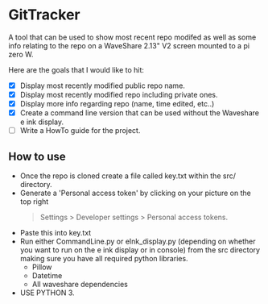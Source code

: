 # GitTracker

A tool that can be used to show most recent repo modifed as well as some info
relating to the repo on a WaveShare 2.13" V2 screen mounted to a pi zero W.

Here are the goals that I would like to hit:

- [X] Display most recently modified public repo name.
- [X] Display most recently modified repo including private ones.
- [X] Display more info regarding repo (name, time edited, etc..)
- [X] Create a command line version that can be used without the Waveshare e ink display.
- [ ] Write a HowTo guide for the project.

## How to use

- Once the repo is cloned create a file called key.txt within the src/ directory.
- Generate a 'Personal access token' by clicking on your picture on the top right
    > Settings > Developer settings > Personal access tokens.
- Paste this into key.txt
- Run either CommandLine.py or eInk_display.py (depending on whether you want to
    run on the e ink display or in console) from the src directory making sure you
    have all required python libraries.
    - Pillow
    - Datetime
    - All waveshare dependencies
- USE PYTHON 3.
